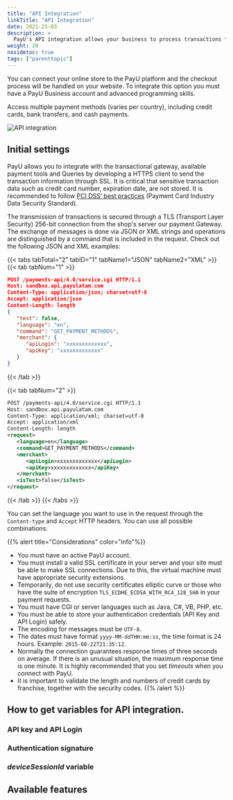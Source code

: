 ```yaml
---
title: "API Integration"
linkTitle: "API Integration"
date: 2021-25-03
description: >
  PayU's API integration allows your business to process transactions from different types of applications (web, mobile, IVR, etc).
weight: 20
nosidetoc: true
tags: ["parenttopic"]
---
```


You can connect your online store to the PayU platform and the checkout process will be handled on your website. To integrate this option you must have a PayU Business account and advanced programming skills.

Access multiple payment methods (varies per country), including credit cards, bank transfers, and cash payments.

![API integration](/assets/api1-en.png)

## Initial settings

PayU allows you to integrate with the transactional gateway, available payment tools and Queries by developing a HTTPS client to send the transaction information through SSL. It is critical that sensitive transaction data such as credit card number, expiration date, are not stored. It is recommended to follow [PCI DSS’ best practices](https://www.pcisecuritystandards.org/documents/PCI_DSS_V2.0_Best_Practices_for_Maintaining_PCI_DSS_Compliance.pdf) (Payment Card Industry Data Security Standard).  

The transmission of transactions is secured through a TLS (Transport Layer Security) 256-bit connection from the shop's server our payment Gateway. The exchange of messages is done via JSON or XML strings and operations are distinguished by a command that is included in the request. Check out the following JSON and XML examples:  

{{< tabs tabTotal="2" tabID="1" tabName1="JSON" tabName2="XML" >}}
{{< tab tabNum="1" >}}

```JSON
POST /payments-api/4.0/service.cgi HTTP/1.1
Host: sandbox.api.payulatam.com
Content-Type: application/json; charset=utf-8
Accept: application/json
Content-Length: length
{
   "test": false,
   "language": "en",
   "command": "GET_PAYMENT_METHODS",
   "merchant": {
      "apiLogin": "xxxxxxxxxxxxx",
      "apiKey": "xxxxxxxxxxxxx"
   }
}
```

{{< /tab >}}

{{< tab tabNum="2" >}}

```XML
POST /payments-api/4.0/service.cgi HTTP/1.1
Host: sandbox.api.payulatam.com
Content-Type: application/xml; charset=utf-8
Accept: application/xml
Content-Length: length
<request>
   <language>en</language>
   <command>GET_PAYMENT_METHODS</command>
   <merchant>
      <apiLogin>xxxxxxxxxxxxx</apiLogin>
      <apiKey>xxxxxxxxxxxxx</apiKey>
   </merchant>
   <isTest>false</isTest>
</request>
```

{{< /tab >}}
{{< /tabs >}}

You can set the language you want to use in the request through the `Content-type` and `Accept` HTTP headers. You can use all possible combinations:

{{% alert title="Considerations" color="info"%}}
* You must have an active PayU account.
* You must install a valid SSL certificate in your server and your site must be able to make SSL connections. Due to this, the virtual machine must have appropriate security extensions.
* Temporarily, do not use security certificates elliptic curve or those who have the suite of encryption `TLS_ECDHE_ECDSA_WITH_RC4_128_SHA` in your payment requests.
* You must have CGI or server languages such as Java, C#, VB, PHP, etc.
* You must be able to store your authentication credentials (API Key and API Login) safely.
* The encoding for messages must be `UTF-8`.
* The dates must have format `yyyy-MM-ddTHH:mm:ss`, the time format is 24 hours. Example: `2015-08-22T21:35:12`.
* Normally the connection guarantees response times of three seconds on average. If there is an unusual situation, the maximum response time is one minute. It is highly recommended that you set _timeouts_ when you connect with PayU.
* It is important to validate the length and numbers of credit cards by franchise, together with the security codes.
{{% /alert %}}

## How to get variables for API integration.

### API key and API Login


### Authentication signature


### _deviceSessionId_ variable


## Available features
